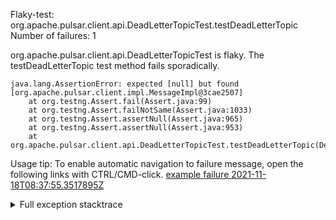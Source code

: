         
Flaky-test: org.apache.pulsar.client.api.DeadLetterTopicTest.testDeadLetterTopic
Number of failures: 1

org.apache.pulsar.client.api.DeadLetterTopicTest is flaky. The testDeadLetterTopic test method fails sporadically.

```
java.lang.AssertionError: expected [null] but found [org.apache.pulsar.client.impl.MessageImpl@3cae2507]
	at org.testng.Assert.fail(Assert.java:99)
	at org.testng.Assert.failNotSame(Assert.java:1033)
	at org.testng.Assert.assertNull(Assert.java:965)
	at org.testng.Assert.assertNull(Assert.java:953)
	at org.apache.pulsar.client.api.DeadLetterTopicTest.testDeadLetterTopic(DeadLetterTopicTest.java:130)
```

Usage tip: To enable automatic navigation to failure message, open the following links with CTRL/CMD-click.
[example failure 2021-11-18T08:37:55.3517895Z](https://github.com/apache/pulsar/runs/4248742377?check_suite_focus=true?check_suite_focus=true#step:9:269)


<details>
<summary>Full exception stacktrace</summary>
<code><pre>
java.lang.AssertionError: expected [null] but found [org.apache.pulsar.client.impl.MessageImpl@3cae2507]
	at org.testng.Assert.fail(Assert.java:99)
	at org.testng.Assert.failNotSame(Assert.java:1033)
	at org.testng.Assert.assertNull(Assert.java:965)
	at org.testng.Assert.assertNull(Assert.java:953)
	at org.apache.pulsar.client.api.DeadLetterTopicTest.testDeadLetterTopic(DeadLetterTopicTest.java:130)
	at java.base/jdk.internal.reflect.NativeMethodAccessorImpl.invoke0(Native Method)
	at java.base/jdk.internal.reflect.NativeMethodAccessorImpl.invoke(NativeMethodAccessorImpl.java:62)
	at java.base/jdk.internal.reflect.DelegatingMethodAccessorImpl.invoke(DelegatingMethodAccessorImpl.java:43)
	at java.base/java.lang.reflect.Method.invoke(Method.java:566)
	at org.testng.internal.MethodInvocationHelper.invokeMethod(MethodInvocationHelper.java:132)
	at org.testng.internal.InvokeMethodRunnable.runOne(InvokeMethodRunnable.java:45)
	at org.testng.internal.InvokeMethodRunnable.call(InvokeMethodRunnable.java:73)
	at org.testng.internal.InvokeMethodRunnable.call(InvokeMethodRunnable.java:11)
	at java.base/java.util.concurrent.FutureTask.run(FutureTask.java:264)
	at java.base/java.util.concurrent.ThreadPoolExecutor.runWorker(ThreadPoolExecutor.java:1128)
	at java.base/java.util.concurrent.ThreadPoolExecutor$Worker.run(ThreadPoolExecutor.java:628)
	at java.base/java.lang.Thread.run(Thread.java:829)

</pre></code>
</details>

